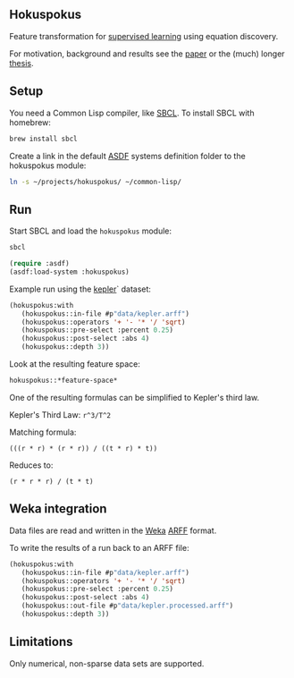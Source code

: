 ## Hokuspokus

Feature transformation for [supervised learning](http://en.wikipedia.org/wiki/Supervised_learning) using equation discovery.

For motivation, background and results see the [paper](2006_FeatureSpaceTransformation.pdf) or the (much) longer [thesis](thesis.pdf).

## Setup

You need a Common Lisp compiler, like [SBCL](http://www.sbcl.org). To install SBCL with homebrew:

```sh
brew install sbcl
```

Create a link in the default [ASDF](https://common-lisp.net/project/asdf/) systems definition folder to the hokuspokus module:

```sh
ln -s ~/projects/hokuspokus/ ~/common-lisp/
```

## Run

Start SBCL and load the `hokuspokus` module:

```sh
sbcl
```

```lisp
(require :asdf)
(asdf:load-system :hokuspokus)
```

Example run using the [kepler](data/kepler.arff)` dataset:

```lisp
(hokuspokus:with
   (hokuspokus::in-file #p"data/kepler.arff")
   (hokuspokus::operators '+ '- '* '/ 'sqrt)
   (hokuspokus::pre-select :percent 0.25)
   (hokuspokus::post-select :abs 4)
   (hokuspokus::depth 3))
```

Look at the resulting feature space:

```lisp
hokuspokus::*feature-space*
```

One of the resulting formulas can be simplified to Kepler's third law.

Kepler's Third Law: `r^3/T^2`

Matching formula:

`(((r * r) * (r * r)) / ((t * r) * t))`

Reduces to:

`(r * r * r) / (t * t)`

## Weka integration

Data files are read and written in the [Weka](https://ml.cms.waikato.ac.nz/weka/) [ARFF](https://waikato.github.io/weka-wiki/formats_and_processing/arff/) format.

To write the results of a run back to an ARFF file:

```lisp
(hokuspokus:with
   (hokuspokus::in-file #p"data/kepler.arff")
   (hokuspokus::operators '+ '- '* '/ 'sqrt)
   (hokuspokus::pre-select :percent 0.25)
   (hokuspokus::post-select :abs 4)
   (hokuspokus::out-file #p"data/kepler.processed.arff")
   (hokuspokus::depth 3))
```

## Limitations

Only numerical, non-sparse data sets are supported.
